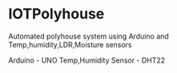 # IOTPolyhouse
Automated polyhouse system using Arduino and Temp,humidity,LDR,Moisture sensors

Arduino - UNO
Temp,Humidity Sensor - DHT22
